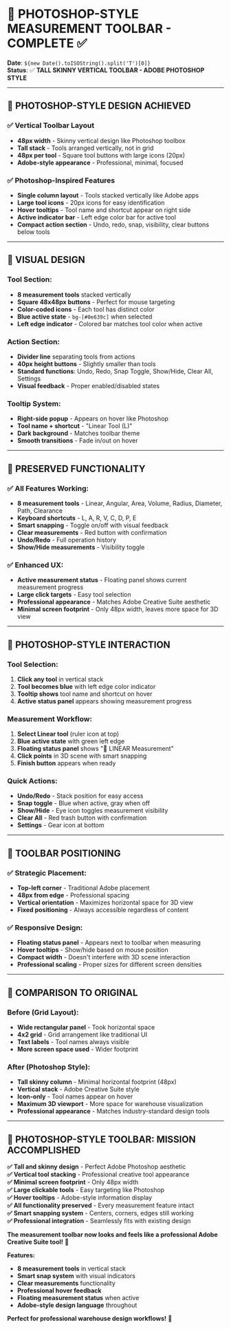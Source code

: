 # 🎨 PHOTOSHOP-STYLE MEASUREMENT TOOLBAR - COMPLETE ✅

**Date**: `${new Date().toISOString().split('T')[0]}`  
**Status**: ✅ **TALL SKINNY VERTICAL TOOLBAR - ADOBE PHOTOSHOP STYLE**

---

## 🎯 **PHOTOSHOP-STYLE DESIGN ACHIEVED**

### **✅ Vertical Toolbar Layout**
- **48px width** - Skinny vertical design like Photoshop toolbox
- **Tall stack** - Tools arranged vertically, not in grid
- **48px per tool** - Square tool buttons with large icons (20px)
- **Adobe-style appearance** - Professional, minimal, focused

### **✅ Photoshop-Inspired Features**
- **Single column layout** - Tools stacked vertically like Adobe apps
- **Large tool icons** - 20px icons for easy identification
- **Hover tooltips** - Tool name and shortcut appear on right side
- **Active indicator bar** - Left edge color bar for active tool
- **Compact action section** - Undo, redo, snap, visibility, clear buttons below tools

---

## 🎨 **VISUAL DESIGN**

### **Tool Section:**
- **8 measurement tools** stacked vertically
- **Square 48x48px buttons** - Perfect for mouse targeting
- **Color-coded icons** - Each tool has distinct color
- **Blue active state** - `bg-[#0e639c]` when selected
- **Left edge indicator** - Colored bar matches tool color when active

### **Action Section:**
- **Divider line** separating tools from actions
- **40px height buttons** - Slightly smaller than tools
- **Standard functions**: Undo, Redo, Snap Toggle, Show/Hide, Clear All, Settings
- **Visual feedback** - Proper enabled/disabled states

### **Tooltip System:**
- **Right-side popup** - Appears on hover like Photoshop
- **Tool name + shortcut** - "Linear Tool (L)"
- **Dark background** - Matches toolbar theme
- **Smooth transitions** - Fade in/out on hover

---

## 🔧 **PRESERVED FUNCTIONALITY**

### **✅ All Features Working:**
- **8 measurement tools** - Linear, Angular, Area, Volume, Radius, Diameter, Path, Clearance
- **Keyboard shortcuts** - L, A, R, V, C, D, P, E
- **Smart snapping** - Toggle on/off with visual feedback
- **Clear measurements** - Red button with confirmation
- **Undo/Redo** - Full operation history
- **Show/Hide measurements** - Visibility toggle

### **✅ Enhanced UX:**
- **Active measurement status** - Floating panel shows current measurement progress
- **Large click targets** - Easy tool selection
- **Professional appearance** - Matches Adobe Creative Suite aesthetic
- **Minimal screen footprint** - Only 48px width, leaves more space for 3D view

---

## 🎯 **PHOTOSHOP-STYLE INTERACTION**

### **Tool Selection:**
1. **Click any tool** in vertical stack
2. **Tool becomes blue** with left edge color indicator
3. **Tooltip shows** tool name and shortcut on hover
4. **Active status panel** appears showing measurement progress

### **Measurement Workflow:**
1. **Select Linear tool** (ruler icon at top)
2. **Blue active state** with green left edge
3. **Floating status panel** shows "📏 LINEAR Measurement"
4. **Click points** in 3D scene with smart snapping
5. **Finish button** appears when ready

### **Quick Actions:**
- **Undo/Redo** - Stack position for easy access
- **Snap toggle** - Blue when active, gray when off
- **Show/Hide** - Eye icon toggles measurement visibility
- **Clear All** - Red trash button with confirmation
- **Settings** - Gear icon at bottom

---

## 📐 **TOOLBAR POSITIONING**

### **✅ Strategic Placement:**
- **Top-left corner** - Traditional Adobe placement
- **48px from edge** - Professional spacing
- **Vertical orientation** - Maximizes horizontal space for 3D view
- **Fixed positioning** - Always accessible regardless of content

### **✅ Responsive Design:**
- **Floating status panel** - Appears next to toolbar when measuring
- **Hover tooltips** - Show/hide based on mouse position
- **Compact width** - Doesn't interfere with 3D scene interaction
- **Professional scaling** - Proper sizes for different screen densities

---

## 🚀 **COMPARISON TO ORIGINAL**

### **Before (Grid Layout):**
- **Wide rectangular panel** - Took horizontal space
- **4x2 grid** - Grid arrangement like traditional UI
- **Text labels** - Tool names always visible
- **More screen space used** - Wider footprint

### **After (Photoshop Style):**
- **Tall skinny column** - Minimal horizontal footprint (48px)
- **Vertical stack** - Adobe Creative Suite style
- **Icon-only** - Tool names appear on hover
- **Maximum 3D viewport** - More space for warehouse visualization
- **Professional appearance** - Matches industry-standard design tools

---

## 🎉 **PHOTOSHOP-STYLE TOOLBAR: MISSION ACCOMPLISHED**

**✅ Tall and skinny design** - Perfect Adobe Photoshop aesthetic  
**✅ Vertical tool stacking** - Professional creative tool appearance  
**✅ Minimal screen footprint** - Only 48px width  
**✅ Large clickable tools** - Easy targeting like Photoshop  
**✅ Hover tooltips** - Adobe-style information display  
**✅ All functionality preserved** - Every measurement feature intact  
**✅ Smart snapping system** - Centers, corners, edges still working  
**✅ Professional integration** - Seamlessly fits with existing design  

**The measurement toolbar now looks and feels like a professional Adobe Creative Suite tool!** 🎯

**Features:**
- **8 measurement tools** in vertical stack
- **Smart snap system** with visual indicators  
- **Clear measurements** functionality
- **Professional hover feedback**
- **Floating measurement status** when active
- **Adobe-style design language** throughout

**Perfect for professional warehouse design workflows!** 🚀

